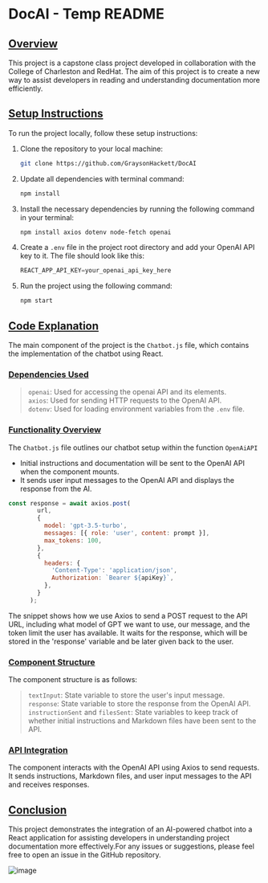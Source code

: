 # DocAI - Temp README

## <u>Overview</u>

This project is a capstone class project developed in collaboration with the College of Charleston and RedHat. The aim of this project is to create a new way to assist developers in reading and understanding documentation more efficiently.

## <u>Setup Instructions</u>

To run the project locally, follow these setup instructions:

1. Clone the repository to your local machine:
   ```sh 
   git clone https://github.com/GraysonHackett/DocAI
   ```
2. Update all dependencies with terminal command: 
   ```sh
   npm install 
   ```
3. Install the necessary dependencies by running the following command in your terminal:
   ```sh
   npm install axios dotenv node-fetch openai 
   ```
4. Create a `.env` file in the project root directory and add your OpenAI API key to it. The file should look like this:
   ```js
   REACT_APP_API_KEY=your_openai_api_key_here
   ```
5. Run the project using the following command:
   ```sh
   npm start
   ```


## <u>Code Explanation</u>

The main component of the project is the `Chatbot.js` file, which contains the implementation of the chatbot using React.

### <u>Dependencies Used</u>

> `openai`: Used for accessing the openai API and its elements.<br>
> `axios`: Used for sending HTTP requests to the OpenAI API.<br>
> `dotenv`: Used for loading environment variables from the `.env` file.

### <u>Functionality Overview</u>

The `Chatbot.js` file outlines our chatbot setup within the function `OpenAiAPI`

- Initial instructions and documentation will be sent to the OpenAI API when the component mounts.
- It sends user input messages to the OpenAI API and displays the response from the AI.

```js
const response = await axios.post(
        url,
        {
          model: 'gpt-3.5-turbo',
          messages: [{ role: 'user', content: prompt }],
          max_tokens: 100,
        },
        {
          headers: {
            'Content-Type': 'application/json',
            Authorization: `Bearer ${apiKey}`,
          },
        }
      );
```
The snippet shows how we use Axios to send a POST request to the API URL, including what model of GPT we want to use, our message, and the token limit the user has available. It waits for the response, which will be stored in the 'response' variable and be later given back to the user.

### <u>Component Structure</u>

The component structure is as follows:

> `textInput`: State variable to store the user's input message.<br>
> `response`: State variable to store the response from the OpenAI API.<br>
> `instructionSent` and `filesSent`: State variables to keep track of whether initial instructions and Markdown files have been sent to the API.

### <u>API Integration</u>

The component interacts with the OpenAI API using Axios to send requests. It sends instructions, Markdown files, and user input messages to the API and receives responses.

## <u>Conclusion</u>

This project demonstrates the integration of an AI-powered chatbot into a React application for assisting developers in understanding project documentation more effectively.For any issues or suggestions, please feel free to open an issue in the GitHub repository.

![image](https://venturebeat.com/wp-content/uploads/2021/09/Red-Hat-e1684880569131.jpg?w=1200&strip=all)
